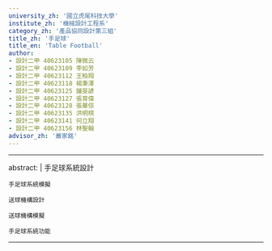 ```yaml
---
university_zh: '國立虎尾科技大學'
institute_zh: '機械設計工程系'
category_zh: '產品協同設計第三組'
title_zh: '手足球'
title_en: 'Table Football'
author:
- 設計二甲 40623105 陳微云
- 設計二甲 40623109 李如芳
- 設計二甲 40623112 王柏翔
- 設計二甲 40623118 楊秉澤
- 設計二甲 40623125 鍾旻諺
- 設計二甲 40623127 張育偉 
- 設計二甲 40623128 張華倞
- 設計二甲 40623135 洪明棋
- 設計二甲 40623141 何立翔
- 設計二甲 40623156 林聖翰
advisor_zh: '嚴家銘'
---
```


---
abstract: |
    手足球系統設計
    
    手足球系統模擬
    
    送球機構設計
    
    送球機構模擬
    
    手足球系統功能
    
---


